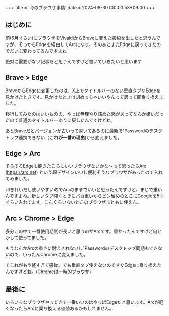 +++
title = '今のブラウザ事情'
date = 2024-08-30T00:03:53+09:00
+++

## はじめに

前(6月ぐらい)にブラウザをVivaldiからBraveに変えた投稿を出したと思うんですが、そっからEdgeを経由してArcになり、そのあとまたEdgeに戻ってきたのでだいぶ変わってるんですよね

絶対に需要がない記事だと思うんですけど書いていきたいと思います

## Brave > Edge

BraveからEdgeに変更したのは、X上でタイトルバーのない垂直タブなEdgeを見かけたときです。見かけたときはUIめっちゃいいやんって思って即乗り換えました。

移行してみたのはいいものの、やっぱ無理やり詰めた感があってなんか嫌いだったので普通のタイトルバーありに戻したんですけどね。

あとBraveだとバージョンが古いって書いてあるのに最新で1Passwordのデスクトップ連携できない（**これが一番の理由**)から変えました。

## Edge > Arc

そろそろEdgeも飽きたころにいいブラウザないかな～って思ったらArc (https://arc.net) という超デザインいいし便利そうなブラウザがあったので入れてみました。

UIきれいだし使いやすいのでArcのままでいいと思ったんですけど、まじで重いんですよね。新しいタブ開くときにバカ重いからピン留めのとこにGoogleを5つぐらい入れてます。こんくらいないとこのブラウザまともに使えん。

## Arc > Chrome > Edge

多分この中で一番使用期間が長いと思うのがArcです。重かったんですけど何とかして使ってました。

もうなんかArcの重さに耐えきれないし1Passwordのデスクトップ同期もできないので、いったんChromeに変えました。

でこれがもう軽すぎて感動。でも垂直タブ使えないのですぐEdgeに乗り換えたんですけどね。(Chromeは一時的ブラウザ)

## 最後に

いろいろなブラウザやってきて一番いいのはやっぱEdgeだと思います。Arcが軽くなったらArcに乗り換える価値あるかもしれません。
